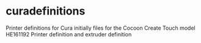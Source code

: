 # curadefinitions
Printer definitions for Cura
initially files for the Cocoon Create Touch model HE161192
Printer definition and extruder definition
